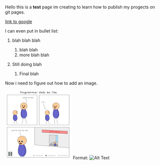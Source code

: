 Hello this is a **test** page im creating to learn how to publish my progects on git pages. 

[link to google](https://www.google.com)

I can even put in bullet list:
1. blah blah blah
    1. blah blah
    2. more blah blah
 
 

2. Still doing blah
    1. Final blah


Now i need to figure out how to add an image. 

![GitHub Logo](https://github.com/Beau28713/First_Game/blob/main/download.png)
Format: ![Alt Text](url)
